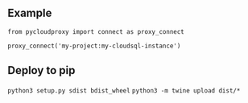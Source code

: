 ## Example
```
from pycloudproxy import connect as proxy_connect

proxy_connect('my-project:my-cloudsql-instance')

```

## Deploy to pip
`python3 setup.py sdist bdist_wheel`
`python3 -m twine upload dist/*`
